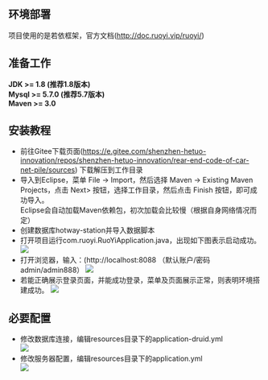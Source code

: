 ## 环境部署
项目使用的是若依框架，官方文档(http://doc.ruoyi.vip/ruoyi/)
## 准备工作
**JDK >= 1.8 (推荐1.8版本)**  
**Mysql >= 5.7.0 (推荐5.7版本)**  
**Maven >= 3.0**

## 安装教程

* 前往Gitee下载页面(https://e.gitee.com/shenzhen-hetuo-innovation/repos/shenzhen-hetuo-innovation/rear-end-code-of-car-net-pile/sources) 下载解压到工作目录  
* 导入到Eclipse，菜单 File -> Import，然后选择 Maven -> Existing Maven  Projects，点击 Next> 按钮，选择工作目录，然后点击 Finish 按钮，即可成功导入。  
Eclipse会自动加载Maven依赖包，初次加载会比较慢（根据自身网络情况而定）  
* 创建数据库hotway-station并导入数据脚本  
* 打开项目运行com.ruoyi.RuoYiApplication.java，出现如下图表示启动成功。 
![](/_media/1.png)  
* 打开浏览器，输入：(http://localhost:8088  （默认账户/密码 admin/admin888）
![](/_media/4.png)  
* 若能正确展示登录页面，并能成功登录，菜单及页面展示正常，则表明环境搭建成功。
![](/_media/5.png)
## 必要配置

* 修改数据库连接，编辑resources目录下的application-druid.yml  
![](/_media/2.png) 
* 修改服务器配置，编辑resources目录下的application.yml  
![](/_media/3.png) 

